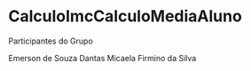 # CalculoImcCalculoMediaAluno

Participantes do Grupo

Emerson de Souza Dantas
Micaela Firmino da Silva
